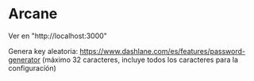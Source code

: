 # Arcane

Ver en "http://localhost:3000"

Genera key aleatoria:  https://www.dashlane.com/es/features/password-generator (máximo 32 caracteres, incluye todos los caracteres para la configuración)
